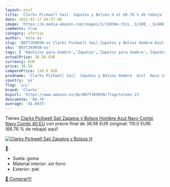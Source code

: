 ```yaml
---
layout: post
title: 'Clarks Pickwell Sail  Zapatos y Bolsos H al 66.76 % de rebaja'
date: 2021-07-17 04:57:08
image: 'https://m.media-amazon.com/images/I/310hWo-z5cL._SL500_._SL400_.jpg'
comments: true
category: ofertas
author: 'tole.es'
slug: 'B07TJK9RSN-es Clarks Pickwell Sail Zapatos y Bolsos Hombre Azul Navy...'
sku: 'B07TJK9RSN-es'
tags: [ 'Náuticos para hombre','Zapatos','Zapatos para hombre','Zapatos y complementos','clarks','zapatos', ]
actualPrice: 36.56 EUR
currency: EUR
price: 36.56
comparePrice: 110.0 EUR
prodname: 'Clarks Pickwell Sail  Zapatos y Bolsos Hombre  Azul  Navy Combi Navy Combi   40 EU'
country: 'es'
flag: '🇪🇸'
brand: 'Clarks'
buyurl: 'https://www.amazon.es/dp/B07TJK9RSN/?tag=tolees-21'
descuento: '66.76'
average: '41.0075'
---
```


Tienes [Clarks Pickwell Sail  Zapatos y Bolsos Hombre  Azul  Navy Combi Navy Combi   40 EU](https://www.amazon.es/dp/B07TJK9RSN/?tag=tolees-21) con precio final de  36.56 EUR (original: 110.0 EUR) (66.76 %  de rebaja) aqui!

[![Clarks Pickwell Sail  Zapatos y Bolsos H](https://m.media-amazon.com/images/I/310hWo-z5cL._SL500_._SL400_.jpg)](https://www.amazon.es/dp/B07TJK9RSN/?tag=tolees-21)

🔎:

- Suela: goma
- Material interior: sin forro
- Exterior: piel

[🛒 Comprar!!!](https://www.amazon.es/dp/B07TJK9RSN/?tag=tolees-21)
